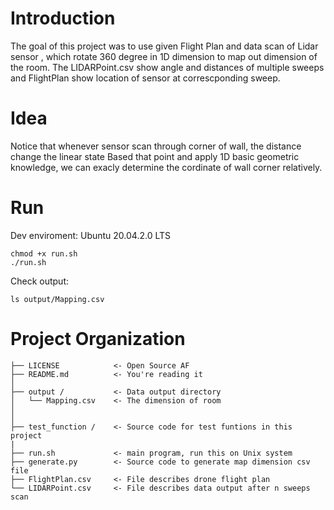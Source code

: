 # Introduction

The goal of this project was to use given Flight Plan and data scan of Lidar sensor 
, which rotate 360 degree in 1D dimension to map out dimension of the room.
The LIDARPoint.csv show angle and distances of multiple sweeps and FlightPlan show location
of sensor at correscponding sweep.

# Idea

Notice that whenever sensor scan through corner of wall, the distance change the linear state
Based that point and apply 1D basic geometric knowledge, we can exacly determine the cordinate of wall corner  relatively.
 
# Run
Dev enviroment: Ubuntu 20.04.2.0 LTS

```
chmod +x run.sh
./run.sh
```
Check output:

```
ls output/Mapping.csv
```
# Project Organization
    
    ├── LICENSE            <- Open Source AF 
    ├── README.md          <- You're reading it
    │
    ├── output /           <- Data output directory
    │   └── Mapping.csv    <- The dimension of room 
    │
    │
    ├── test_function /    <- Source code for test funtions in this project
    |
    ├── run.sh             <- main program, run this on Unix system 
    ├── generate.py        <- Source code to generate map dimension csv file
    ├── FlightPlan.csv     <- File describes drone flight plan 
    └── LIDARPoint.csv     <- File describes data output after n sweeps scan

